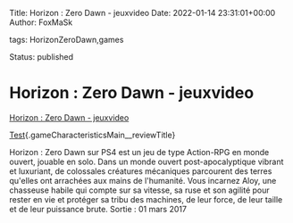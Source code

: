 Title: Horizon : Zero Dawn - jeuxvideo
Date: 2022-01-14 23:31:01+00:00
Author: FoxMaSk 

tags: HorizonZeroDawn,games

Status: published





# Horizon : Zero Dawn - jeuxvideo

[Horizon : Zero Dawn - jeuxvideo](https://www.jeuxvideo.com/jeux/jeu-429582/)

[Test](/test/1269394/horizon-zero-dawn-complete-edition-que-vaut-la-version-pc-du-hit-de-guerrilla.htm){.gameCharacteristicsMain__reviewTitle}

Horizon : Zero Dawn sur PS4 est un jeu de type Action-RPG en monde ouvert, jouable en solo. Dans un monde ouvert post-apocalyptique vibrant et luxuriant, de colossales créatures mécaniques parcourent des terres qu&#39;elles ont arrachées aux mains de l&#39;humanité. Vous incarnez Aloy, une chasseuse habile qui compte sur sa vitesse, sa ruse et son agilité pour rester en vie et protéger sa tribu des machines, de leur force, de leur taille et de leur puissance brute.
Sortie : 01 mars 2017